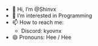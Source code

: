 - 👋 Hi, I’m @Shinvx
- 👀 I’m interested in Programming
- 📫 How to reach me:
    * Discord: kyovnx
- 😄 Pronouns: Hee / Hee 

<!---
Shinvx/Shinvx is a ✨ special ✨ repository because its `README.md` (this file) appears on your GitHub profile.
You can click the Preview link to take a look at your changes.
--->

